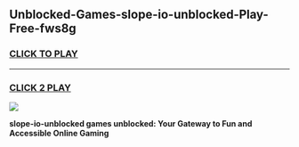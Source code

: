 
## Unblocked-Games-slope-io-unblocked-Play-Free-fws8g
<h3>
<a href="https://premium76.site?title=slope-io-unblocked&ref=12A">CLICK TO PLAY</a></h3>
<hr>

<h3>
<a href="https://premium76.site?title=slope-io-unblocked&ref=12A">CLICK 2 PLAY</a>
  
</h3>

<a href="https://premium76.site?title=slope-io-unblocked&ref=12A"><img src="https://clearcache.store/games.png"></a>


**slope-io-unblocked games unblocked: Your Gateway to Fun and Accessible Online Gaming**
